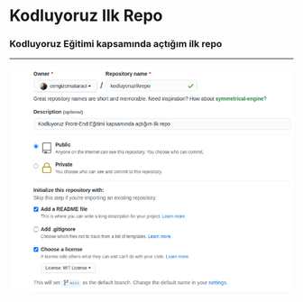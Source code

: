 # Kodluyoruz Ilk Repo

### Kodluyoruz Eğitimi kapsamında açtığım ilk repo

---

![photo](https://raw.githubusercontent.com/Kodluyoruz/taskforce/main/git/odev1/figures/github.png)
